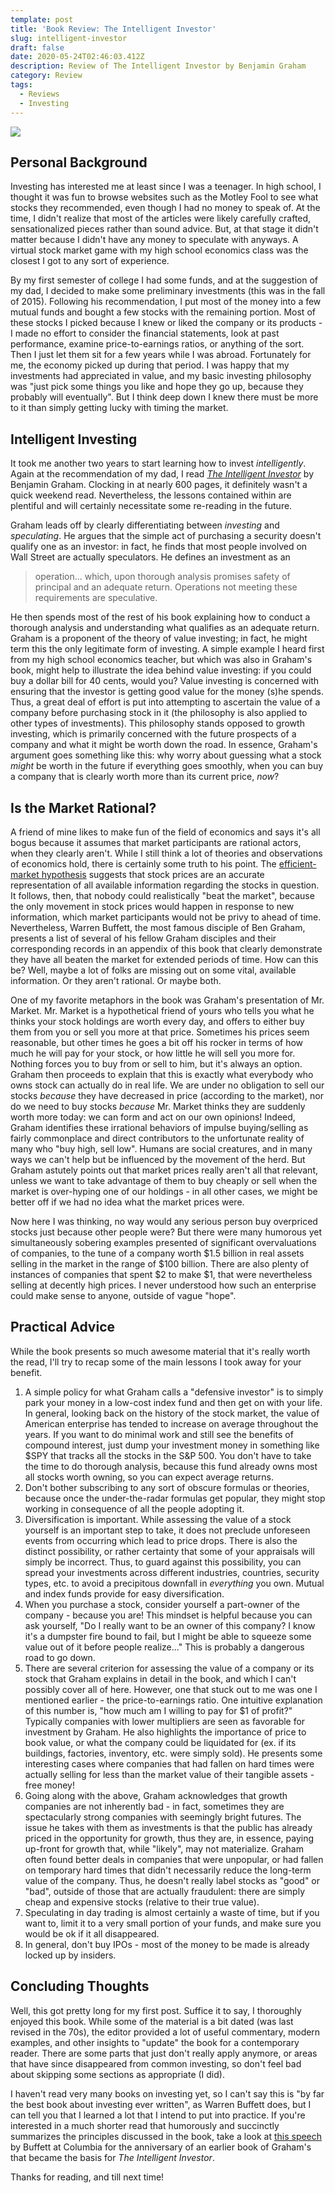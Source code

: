 ```yaml
---
template: post
title: 'Book Review: The Intelligent Investor'
slug: intelligent-investor
draft: false
date: 2020-05-24T02:46:03.412Z
description: Review of The Intelligent Investor by Benjamin Graham
category: Review
tags:
  - Reviews
  - Investing
---
```

![](https://images-na.ssl-images-amazon.com/images/I/91yj3mbz4JL.jpg)

## Personal Background

Investing has interested me at least since I was a teenager. In high school, I thought it was fun to browse websites such as the Motley Fool to see what stocks they recommended, even though I had no money to speak of. At the time, I didn't realize that most of the articles were likely carefully crafted, sensationalized pieces rather than sound advice. But, at that stage it didn't matter because I didn't have any money to speculate with anyways. A virtual stock market game with my high school economics class was the closest I got to any sort of experience.

By my first semester of college I had some funds, and at the suggestion of my dad, I decided to make some preliminary investments (this was in the fall of 2015). Following his recommendation, I put most of the money into a few mutual funds and bought a few stocks with the remaining portion. Most of these stocks I picked because I knew or liked the company or its products - I made no effort to consider the financial statements, look at past performance, examine price-to-earnings ratios, or anything of the sort. Then I just let them sit for a few years while I was abroad. Fortunately for me, the economy picked up during that period. I was happy that my investments had appreciated in value, and my basic investing philosophy was "just pick some things you like and hope they go up, because they probably will eventually". But I think deep down I knew there must be more to it than simply getting lucky with timing the market.

## Intelligent Investing

It took me another two years to start learning how to invest *intelligently*. Again at the recommendation of my dad, I read *[The Intelligent Investor](https://www.amazon.com/Intelligent-Investor-Definitive-Investing-Essentials/dp/0060555661)* by Benjamin Graham. Clocking in at nearly 600 pages, it definitely wasn't a quick weekend read. Nevertheless, the lessons contained within are plentiful and will certainly necessitate some re-reading in the future. 

Graham leads off by clearly differentiating between *investing* and *speculating*. He argues that the simple act of purchasing a security doesn't qualify one as an investor: in fact, he finds that most people involved on Wall Street are actually speculators. He defines an investment as an

> operation... which, upon thorough analysis promises safety of principal and an adequate return. Operations not meeting these requirements are speculative.

He then spends most of the rest of his book explaining how to conduct a thorough analysis and understanding what qualifies as an adequate return. Graham is a proponent of the theory of value investing; in fact, he might term this the only legitimate form of investing. A simple example I heard first from my high school economics teacher, but which was also in Graham's book, might help to illustrate the idea behind value investing: if you could buy a dollar bill for 40 cents, would you? Value investing is concerned with ensuring that the investor is getting good value for the money (s)he spends. Thus, a great deal of effort is put into attempting to ascertain the value of a company before purchasing stock in it (the philosophy is also applied to other types of investments). This philosophy stands opposed to growth investing, which is primarily concerned with the future prospects of a company and what it might be worth down the road. In essence, Graham's argument goes something like this: why worry about guessing what a stock *might* be worth in the future if everything goes smoothly, when you can buy a company that is clearly worth more than its current price, *now*? 

## Is the Market Rational?

A friend of mine likes to make fun of the field of economics and says it's all bogus because it assumes that market participants are rational actors, when they clearly aren't. While I still think a lot of theories and observations of economics hold, there is certainly some truth to his point. The [efficient-market hypothesis](https://en.wikipedia.org/wiki/Efficient-market_hypothesis) suggests that stock prices are an accurate representation of all available information regarding the stocks in question. It follows, then, that nobody could realistically "beat the market", because the only movement in stock prices would happen in response to new information, which market participants would not be privy to ahead of time. Nevertheless, Warren Buffett, the most famous disciple of Ben Graham, presents a list of several of his fellow Graham disciples and their corresponding records in an appendix of this book that clearly demonstrate they have all beaten the market for extended periods of time. How can this be? Well, maybe a lot of folks are missing out on some vital, available information. Or they aren't rational. Or maybe both.

One of my favorite metaphors in the book was Graham's presentation of Mr. Market. Mr. Market is a hypothetical friend of yours who tells you what he thinks your stock holdings are worth every day, and offers to either buy them from you or sell you more at that price. Sometimes his prices seem reasonable, but other times he goes a bit off his rocker in terms of how much he will pay for your stock, or how little he will sell you more for. Nothing forces you to buy from or sell to him, but it's always an option. Graham then proceeds to explain that this is exactly what everybody who owns stock can actually do in real life. We are under no obligation to sell our stocks *because* they have decreased in price (according to the market), nor do we need to buy stocks *because* Mr. Market thinks they are suddenly worth more today: we can form and act on our own opinions! Indeed, Graham identifies these irrational behaviors of impulse buying/selling as fairly commonplace and direct contributors to the unfortunate reality of many who "buy high, sell low". Humans are social creatures, and in many ways we can't help but be influenced by the movement of the herd. But Graham astutely points out that market prices really aren't all that relevant, unless we want to take advantage of them to buy cheaply or sell when the market is over-hyping one of our holdings - in all other cases, we might be better off if we had no idea what the market prices were.

Now here I was thinking, no way would any serious person buy overpriced stocks just because other people were? But there were many humorous yet simultaneously sobering examples presented of significant overvaluations of companies, to the tune of a company worth $1.5 billion in real assets selling in the market in the range of $100 billion. There are also plenty of instances of companies that spent $2 to make $1, that were nevertheless selling at decently high prices. I never understood how such an enterprise could make sense to anyone, outside of vague "hope". 

## Practical Advice

While the book presents so much awesome material that it's really worth the read, I'll try to recap some of the main lessons I took away for your benefit. 

1. A simple policy for what Graham calls a "defensive investor" is to simply park your money in a low-cost index fund and then get on with your life. In general, looking back on the history of the stock market, the value of American enterprise has tended to increase on average throughout the years. If you want to do minimal work and still see the benefits of compound interest, just dump your investment money in something like $SPY that tracks all the stocks in the S&P 500. You don't have to take the time to do thorough analysis, because this fund already owns most all stocks worth owning, so you can expect average returns. 
2. Don't bother subscribing to any sort of obscure formulas or theories, because once the under-the-radar formulas get popular, they might stop working in consequence of all the people adopting it.
3. Diversification is important. While assessing the value of a stock yourself is an important step to take, it does not preclude unforeseen events from occurring which lead to price drops. There is also the distinct possibility, or rather certainty that some of your appraisals will simply be incorrect. Thus, to guard against this possibility, you can spread your investments across different industries, countries, security types, etc. to avoid a precipitous downfall in *everything* you own. Mutual and index funds provide for easy diversification.
4. When you purchase a stock, consider yourself a part-owner of the company - because you are! This mindset is helpful because you can ask yourself, "Do I really want to be an owner of this company? I know it's a dumpster fire bound to fail, but I might be able to squeeze some value out of it before people realize..." This is probably a dangerous road to go down. 
5. There are several criterion for assessing the value of a company or its stock that Graham explains in detail in the book, and which I can't possibly cover all of here. However, one that stuck out to me was one I mentioned earlier - the price-to-earnings ratio. One intuitive explanation of this number is, "how much am I willing to pay for $1 of profit?" Typically companies with lower multipliers are seen as favorable for investment by Graham. He also highlights the importance of price to book value, or what the company could be liquidated for (ex. if its buildings, factories, inventory, etc. were simply sold). He presents some interesting cases where companies that had fallen on hard times were actually selling for less than the market value of their tangible assets - free money!
6. Going along with the above, Graham acknowledges that growth companies are not inherently bad - in fact, sometimes they are spectacularly strong companies with seemingly bright futures. The issue he takes with them as investments is that the public has already priced in the opportunity for growth, thus they are, in essence, paying up-front for growth that, while "likely", may not materialize. Graham often found better deals in companies that were unpopular, or had fallen on temporary hard times that didn't necessarily reduce the long-term value of the company. Thus, he doesn't really label stocks as "good" or "bad", outside of those that are actually fraudulent: there are simply cheap and expensive stocks (relative to their true value).
7. Speculating in day trading is almost certainly a waste of time, but if you want to, limit it to a very small portion of your funds, and make sure you would be ok if it all disappeared.
8. In general, don't buy IPOs - most of the money to be made is already locked up by insiders.

## Concluding Thoughts

Well, this got pretty long for my first post. Suffice it to say, I thoroughly enjoyed this book. While some of the material is a bit dated (was last revised in the 70s), the editor provided a lot of useful commentary, modern examples, and other insights to "update" the book for a contemporary reader. There are some parts that just don't really apply anymore, or areas that have since disappeared from common investing, so don't feel bad about skipping some sections as appropriate (I did).

I haven't read very many books on investing yet, so I can't say this is "by far the best book about investing ever written", as Warren Buffett does, but I can tell you that I learned a lot that I intend to put into practice. If you're interested in a much shorter read that humorously and succinctly summarizes the principles discussed in the book, take a look at [this speech](https://www8.gsb.columbia.edu/sites/valueinvesting/files/files/Buffett1984.pdf) by Buffett at Columbia for the anniversary of an earlier book of Graham's that became the basis for *The Intelligent Investor*. 

Thanks for reading, and till next time!
